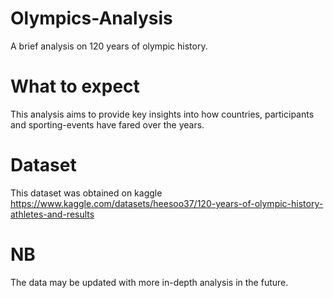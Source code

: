 # Olympics-Analysis
A brief analysis on 120 years of olympic history.

# What to expect
This analysis aims to provide key insights into how countries, participants and sporting-events have fared over the years.  

# Dataset
This dataset was obtained on kaggle  
https://www.kaggle.com/datasets/heesoo37/120-years-of-olympic-history-athletes-and-results

# NB
The data may be updated with more in-depth analysis in the future.
